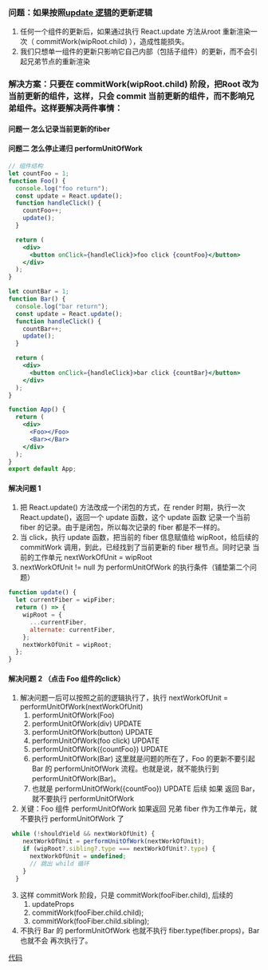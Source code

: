 ### 问题：如果按照[update 逻辑](update%20逻辑.md)的更新逻辑
1. 任何一个组件的更新后，如果通过执行 React.update 方法从root 重新渲染一次（ commitWork(wipRoot.child) ），造成性能损失。
2. 我们只想单一组件的更新只影响它自己内部（包括子组件）的更新，而不会引起兄弟节点的重新渲染
### 解决方案：只要在 commitWork(wipRoot.child) 阶段，把Root 改为当前更新的组件，这样，只会 commit 当前更新的组件，而不影响兄弟组件。这样要解决两件事情：
#### 问题一 怎么记录当前更新的fiber
#### 问题二 怎么停止递归 performUnitOfWork

```jsx
// 组件结构
let countFoo = 1;
function Foo() {
  console.log("foo return");
  const update = React.update();
  function handleClick() {
    countFoo++;
    update();
  }

  return (
    <div>
      <button onClick={handleClick}>foo click {countFoo}</button>
    </div>
  );
}

let countBar = 1;
function Bar() {
  console.log("bar return");
  const update = React.update();
  function handleClick() {
    countBar++;
    update();
  }

  return (
    <div>
      <button onClick={handleClick}>bar click {countBar}</button>
    </div>
  );
}

function App() {
  return (
    <div>
      <Foo></Foo>
      <Bar></Bar>
    </div>
  );
}
export default App;
```
#### 解决问题 1
1. 把 React.update() 方法改成一个闭包的方式，在 render 时期，执行一次React.update()，返回一个 update 函数，这个 update 函数  记录一个当前 fiber 的记录。由于是闭包，所以每次记录的 fiber 都是不一样的。
2. 当 click，执行 update 函数，把当前的 fiber 信息赋值给 wipRoot，给后续的commitWork 调用，到此，已经找到了当前更新的 fiber 根节点。同时记录 当前的工作单元 nextWorkOfUnit = wipRoot
3. nextWorkOfUnit != null 为 performUnitOfWork 的执行条件（铺垫第二个问题）
```jsx
function update() {
  let currentFiber = wipFiber;
  return () => {
    wipRoot = {
      ...currentFiber,
      alternate: currentFiber,
    };
    nextWorkOfUnit = wipRoot;
  };
}
```

#### 解决问题 2 （点击 Foo 组件的click）

1. 解决问题一后可以按照之前的逻辑执行了，执行 nextWorkOfUnit = performUnitOfWork(nextWorkOfUnit)
	1. performUnitOfWork(Foo)
	2. performUnitOfWork(div)  UPDATE
	3. performUnitOfWork(button)  UPDATE
	4. performUnitOfWork(foo click)  UPDATE
	5. performUnitOfWork({countFoo})  UPDATE
	6. performUnitOfWork(Bar) 这里就是问题的所在了，Foo 的更新不要引起 Bar 的 performUnitOfWork 流程。也就是说，就不能执行到  performUnitOfWork(Bar)。
	7. 也就是 performUnitOfWork({countFoo})  UPDATE 后续 如果 返回 Bar，就不要执行 performUnitOfWork
2. 关键：Foo 组件 performUnitOfWork 如果返回 兄弟 fiber 作为工作单元，就不要执行 performUnitOfWork 了

```jsx
 while (!shouldYield && nextWorkOfUnit) {
    nextWorkOfUnit = performUnitOfWork(nextWorkOfUnit);
    if (wipRoot?.sibling?.type === nextWorkOfUnit?.type) {
      nextWorkOfUnit = undefined;
      // 跳出 whild 循环
    }
  }
  ```



  3. 这样  commitWork 阶段，只是 commitWork(fooFiber.child), 后续的
	  1. updateProps
	  2. commitWork(fooFiber.child.child);
	  3. commitWork(fooFiber.child.sibling);
4. 不执行 Bar 的 performUnitOfWork 也就不执行 fiber.type(fiber.props)，Bar 也就不会 再次执行了。


[代码](https://github.com/fengjinlong/mini-react/blob/updateChildren/core/React.js)